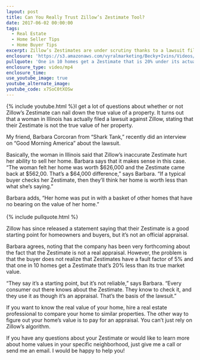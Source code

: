 ```yaml
---
layout: post
title: Can You Really Trust Zillow’s Zestimate Tool?
date: 2017-06-02 00:00:00
tags:
  - Real Estate
  - Home Seller Tips
  - Home Buyer Tips
excerpt: Zillow’s Zestimates are under scrutiny thanks to a lawsuit filed by one Illinois homeowner. Can you really trust them to figure out your home value?
enclosure: 'https://s3.amazonaws.com/vyralmarketing/Becky+Ivins/Videos/Oklahoma+City+Metro+Real+Estate+Agent-+Zillow%2527s+Zestimate+Goes+to+Court.mp4'
pullquote: 'One in 10 homes get a Zestimate that is 20% under its actual market value.'
enclosure_type: video/mp4
enclosure_time:
use_youtube_image: true
youtube_alternate_image:
youtube_code: x7SoC0tXOSw
---
```



{% include youtube.html %}I get a lot of questions about whether or not Zillow’s Zestimate can nail down the true value of a property. It turns out that a woman in Illinois has actually filed a lawsuit against Zillow, stating that their Zestimate is not the true value of her property.

My friend, Barbara Corcoran from “Shark Tank,” recently did an interview on “Good Morning America” about the lawsuit.

Basically, the woman in Illinois said that Zillow’s inaccurate Zestimate hurt her ability to sell her home. Barbara says that it makes sense in this case. “The woman felt her home was worth $626,000 and the Zestimate came back at $562,00. That’s a $64,000 difference,” says Barbara. “If a typical buyer checks her Zestimate, then they’ll think her home is worth less than what she’s saying.”

Barbara adds, “Her home was put in with a basket of other homes that have no bearing on the value of her home.”
<br>
<br>{% include pullquote.html %}

Zillow has since released a statement saying that their Zestimate is a good starting point for homeowners and buyers, but it’s not an official appraisal.

Barbara agrees, noting that the company has been very forthcoming about the fact that the Zestimate is not a real appraisal. However, the problem is that the buyer does not realize that Zestimates have a fault factor of 5% and that one in 10 homes get a Zestimate that’s 20% less than its true market value.

“They say it’s a starting point, but it’s not reliable,” says Barbara. “Every consumer out there knows about the Zestimate. They know to check it, and they use it as though it’s an appraisal. That’s the basis of the lawsuit.”

If you want to know the real value of your home, hire a real estate professional to compare your home to similar properties. The other way to figure out your home’s value is to pay for an appraisal. You can’t just rely on Zillow’s algorithm.

If you have any questions about your Zestimate or would like to learn more about home values in your specific neighborhood, just give me a call or send me an email. I would be happy to help you!